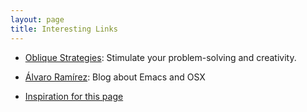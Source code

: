 ```yaml
---
layout: page
title: Interesting Links
---
```


- [Oblique Strategies](http://stoney.sb.org/eno/oblique.html): Stimulate your problem-solving and creativity.
- [Álvaro Ramírez](https://xenodium.com/): Blog about Emacs and OSX

- [Inspiration for this page](https://memex.marginalia.nu/log/19-website-discoverability-crisis.gmi)
